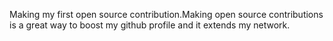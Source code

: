 Making my first open source contribution.Making open source contributions is a great way to boost my github profile and it extends my network.